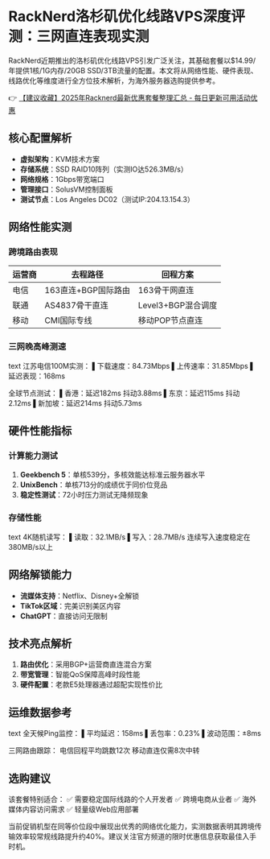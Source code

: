 # RackNerd洛杉矶优化线路VPS深度评测：三网直连表现实测

RackNerd近期推出的洛杉矶优化线路VPS引发广泛关注，其基础套餐以$14.99/年提供1核/1G内存/20GB SSD/3TB流量的配置。本文将从网络性能、硬件表现、线路优化等维度进行全方位技术解析，为海外服务器选购提供参考。

👉 [【建议收藏】2025年Racknerd最新优惠套餐整理汇总 - 每日更新可用活动优惠](https://bit.ly/Rack_Nerd)

## 核心配置解析
- **虚拟架构**：KVM技术方案
- **存储系统**：SSD RAID10阵列（实测IO达526.3MB/s）
- **网络规格**：1Gbps带宽端口
- **管理接口**：SolusVM控制面板
- **测试节点**：Los Angeles DC02（测试IP:204.13.154.3）

## 网络性能实测
### 跨境路由表现
| 运营商 | 去程路径                 | 回程方案               |
|--------|--------------------------|------------------------|
| 电信   | 163直连+BGP国际路由      | 163骨干网直连          |
| 联通   | AS4837骨干直连           | Level3+BGP混合调度     |
| 移动   | CMI国际专线              | 移动POP节点直连        |

### 三网晚高峰测速
text
江苏电信100M实测：
▌下载速度：84.73Mbps
▌上传速率：31.85Mbps
▌延迟表现：168ms

全球节点测试：
▌香港：延迟182ms 抖动3.88ms
▌东京：延迟115ms 抖动2.12ms 
▌新加坡：延迟214ms 抖动5.73ms

## 硬件性能指标
### 计算能力测试
1. **Geekbench 5**：单核539分，多核效能达标准云服务器水平
2. **UnixBench**：单核713分的成绩优于同价位竞品
3. **稳定性测试**：72小时压力测试无降频现象

### 存储性能
text
4K随机读写：
▌读取：32.1MB/s
▌写入：28.7MB/s
连续写入速度稳定在380MB/s以上

## 网络解锁能力
- **流媒体支持**：Netflix、Disney+全解锁
- **TikTok区域**：完美识别美区内容
- **ChatGPT**：直接访问无限制

## 技术亮点解析
1. **路由优化**：采用BGP+运营商直连混合方案
2. **带宽管理**：智能QoS保障高峰时段性能
3. **硬件配置**：老款E5处理器通过超配实现性价比

## 运维数据参考
text
全天候Ping监控：
▌平均延迟：158ms
▌丢包率：0.23%
▌波动范围：±8ms

三网路由跟踪：
电信回程平均跳数12次
移动直连仅需8次中转

## 选购建议
该套餐特别适合：
✅ 需要稳定国际线路的个人开发者
✅ 跨境电商从业者
✅ 海外媒体内容访问需求
✅ 轻量级Web应用部署

当前促销机型在同等价位段中展现出优秀的网络优化能力，实测数据表明其跨境传输效率较常规线路提升约40%。建议关注官方频道的限时优惠信息获取最佳入手时机。